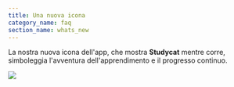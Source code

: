 ```yaml
---
title: Una nuova icona
category_name: faq
section_name: whats_new
---
```

La nostra nuova icona dell'app, che mostra **Studycat** mentre corre, simboleggia l'avventura dell'apprendimento e il progresso continuo.  
  
![](https://help.studycat.com/hc/article_attachments/40378210068889)